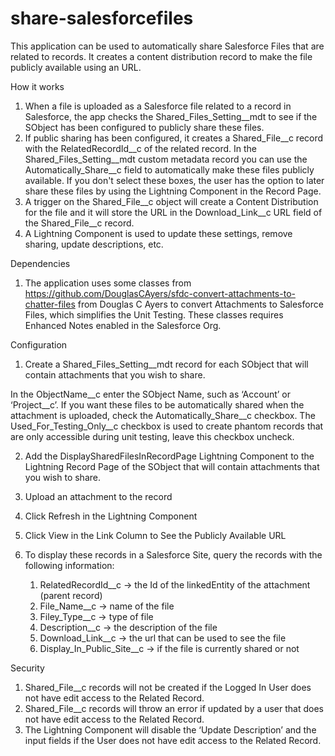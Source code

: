 # share-salesforcefiles

This application can be used to automatically share Salesforce Files that are related to records. It creates a content distribution record to make the file publicly available using an URL. 

How it works

1. When a file is uploaded as a Salesforce file related to a record in Salesforce, the app checks the Shared_Files_Setting__mdt to see if the SObject has been configured to publicly share these files. 
2. If public sharing has been configured, it creates a Shared_File__c record with the RelatedRecordId__c of the related record. In the Shared_Files_Setting__mdt custom metadata record you can use the Automatically_Share__c field to automatically make these files publicly available. If you don't select these boxes, the user has the option to later share these files by using the Lightning Component in the Record Page.
3. A trigger on the Shared_File__c object will create a Content Distribution for the file and it will store the URL in the Download_Link__c URL field of the Shared_File__c record.
4. A Lightning Component is used to update these settings, remove sharing, update descriptions, etc. 

Dependencies

1. The application uses some classes from https://github.com/DouglasCAyers/sfdc-convert-attachments-to-chatter-files from Douglas C Ayers to convert Attachments to Salesforce Files, which simplifies the Unit Testing. These classes requires Enhanced Notes enabled in the Salesforce Org. 



Configuration

1. Create a Shared_Files_Setting__mdt record for each SObject that will contain attachments that you wish to share. 

In the ObjectName__c enter the SObject Name, such as ‘Account’ or ‘Project__c’. 
If you want these files to be automatically shared when the attachment is uploaded, check the Automatically_Share__c checkbox. 
The Used_For_Testing_Only__c checkbox is used to create phantom records that are only accessible during unit testing, leave this checkbox uncheck. 

2. Add the DisplaySharedFilesInRecordPage Lightning Component to the Lightning Record Page of the SObject that will contain attachments that you wish to share. 

3. Upload an attachment to the record
4. Click Refresh in the Lightning Component 
5. Click View in the Link Column to See the Publicly Available URL 
6. To display these records in a Salesforce Site, query the records with the following information: 
    1. RelatedRecordId__c -> the Id of the linkedEntity of the attachment (parent record) 
    2. File_Name__c -> name of the file
    3. Filey_Type__c -> type of file
    4. Description__c -> the description of the file
    5. Download_Link__c -> the url that can be used to see the file
    6. Display_In_Public_Site__c -> if the file is currently shared or not

Security

1. Shared_File__c records will not be created if the Logged In User does not have edit access to the Related Record. 
2. Shared_File__c records will throw an error if updated by a user that does not have edit access to the Related Record. 
3. The Lightning Component will disable the ‘Update Description’ and the input fields if the User does not have edit access to the Related Record. 




